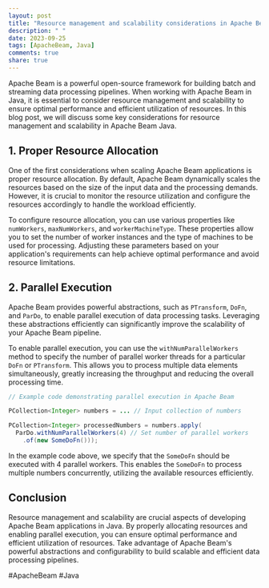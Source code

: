 ```yaml
---
layout: post
title: "Resource management and scalability considerations in Apache Beam Java"
description: " "
date: 2023-09-25
tags: [ApacheBeam, Java]
comments: true
share: true
---
```


Apache Beam is a powerful open-source framework for building batch and streaming data processing pipelines. When working with Apache Beam in Java, it is essential to consider resource management and scalability to ensure optimal performance and efficient utilization of resources. In this blog post, we will discuss some key considerations for resource management and scalability in Apache Beam Java.

## 1. Proper Resource Allocation

One of the first considerations when scaling Apache Beam applications is proper resource allocation. By default, Apache Beam dynamically scales the resources based on the size of the input data and the processing demands. However, it is crucial to monitor the resource utilization and configure the resources accordingly to handle the workload efficiently.

To configure resource allocation, you can use various properties like `numWorkers`, `maxNumWorkers`, and `workerMachineType`. These properties allow you to set the number of worker instances and the type of machines to be used for processing. Adjusting these parameters based on your application's requirements can help achieve optimal performance and avoid resource limitations.

## 2. Parallel Execution

Apache Beam provides powerful abstractions, such as `PTransform`, `DoFn`, and `ParDo`, to enable parallel execution of data processing tasks. Leveraging these abstractions efficiently can significantly improve the scalability of your Apache Beam pipeline.

To enable parallel execution, you can use the `withNumParallelWorkers` method to specify the number of parallel worker threads for a particular `DoFn` or `PTransform`. This allows you to process multiple data elements simultaneously, greatly increasing the throughput and reducing the overall processing time.

```java
// Example code demonstrating parallel execution in Apache Beam

PCollection<Integer> numbers = ... // Input collection of numbers

PCollection<Integer> processedNumbers = numbers.apply(
  ParDo.withNumParallelWorkers(4) // Set number of parallel workers
    .of(new SomeDoFn()));

```

In the example code above, we specify that the `SomeDoFn` should be executed with 4 parallel workers. This enables the `SomeDoFn` to process multiple numbers concurrently, utilizing the available resources efficiently.

## Conclusion

Resource management and scalability are crucial aspects of developing Apache Beam applications in Java. By properly allocating resources and enabling parallel execution, you can ensure optimal performance and efficient utilization of resources. Take advantage of Apache Beam's powerful abstractions and configurability to build scalable and efficient data processing pipelines.

#ApacheBeam #Java